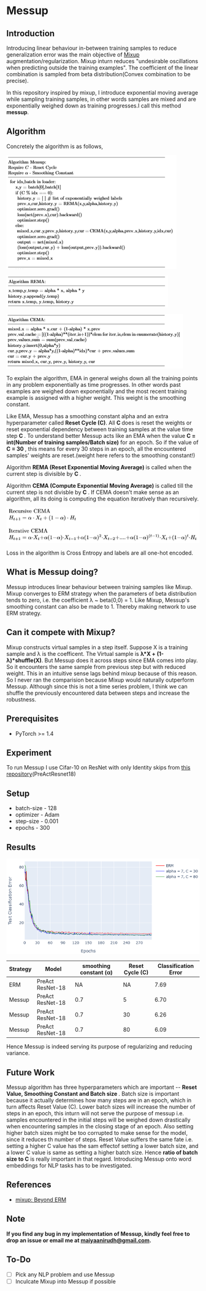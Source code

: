 # Messup

## Introduction
Introducing linear behaviour in-between training samples to reduce generalization error was the main objective of <a href = 'https://arxiv.org/pdf/1710.09412.pdf'>Mixup <a/> augmentation/regularization. Mixup inturn reduces "undesirable oscillations when predicting outside the training examples". The coefficient of the linear combination is sampled from beta distribution(Convex combination to be precise). 

In this repository inspired by mixup, I introduce exponential moving average while sampling training samples, in other words samples are mixed and are exponentially weighed down as training progresses.I call this method <b>messup</b>.

## Algorithm
Concretely the algorithm is as follows,

![alt-text-1](images/MessupAlgorithm.PNG "i1")

![alt-text-2](images/RemaAlgorithm.png "i2")

![alt-text-3](images/CemaAlgorithm.png "i3")

To explain the algorithm, EMA in general weighs down all the training points in any problem exponentially as time progresses. In other words past examples are weighed down exponentially and the most recent training example is assigned with a higher weight. This weight is the smoothing constant.

Like EMA, Messup has a smoothing constant alpha and an extra hyperparameter called <b>Reset Cycle (C)</b>. All <b> C </b> does is reset the weights or reset exponential dependency between training samples at the value time step <b> C </b>. To understand better Messup acts like an EMA when the value <b> C = int(Number of training samples/Batch size)</b> for an epoch. So if the value of <b> C = 30 </b>, this means for every 30 steps in an epoch, all the encountered samples' weights are reset.(weight here refers to the smoothing constant!) 

Algorithm <b> REMA (Reset Exponential Moving Average) </b> is called when the current step is divisible by <b> C </b>.

Algorithm <b> CEMA (Compute Exponential Moving Average) </b> is called till the current step is not divisble by <b> C </b>. If CEMA doesn't make sense as an algorithm, all its doing is computing the equation iteratively than recursively.

![alt-text-4](images/RecIter.PNG "i4")

Loss in the algorithm is Cross Entropy and labels are all one-hot encoded. 
## What is Messup doing?

Messup introduces linear behaviour between training samples like Mixup. Mixup converges to ERM strategy when the parameters of beta distribution tends to zero, i.e. the coefficient λ ~ beta(0,0) = 1. Like Mixup, Messup's smoothing constant can also be made to 1. Thereby making network to use ERM strategy.

## Can it compete with Mixup?

Mixup constructs virtual samples in a step itself. Suppose X is a training sample and λ is the coefficent. The Virtual sample is <b>λ\*X + (1-λ)\*shuffle(X)</b>. But Messup does it across steps since EMA comes into play. So it encounters the same sample from previous step but with reduced weight. This in an intuitive sense lags behind mixup because of this reason. So I never ran the comparision because Mixup would naturally outperform Messup. Although since this is not a time series problem, I think we can shuffle the previously encountered data between steps and increase the robustness.

## Prerequisites

- PyTorch >= 1.4

## Experiment

To run Messup I use Cifar-10 on ResNet with only Identity skips from <a href = "https://github.com/kuangliu/pytorch-cifar">this repository</a>(PreActResnet18)<br>

## Setup

- batch-size - 128
- optimizer - Adam
- step-size - 0.001
- epochs - 300

## Results

![alt-text-5](images/test_acc.png "i5")


| Strategy| Model   | smoothing constant (α) | Reset Cycle (C) | Classification Error  |
|-------- | ------- | ---------- | ---------  | ---------  |
|ERM| PreAct ResNet-18 | NA | NA |  7.69 |
|Messup| PreAct ResNet-18 | 0.7 | 5 |  6.70 |
|Messup| PreAct ResNet-18| 0.7| 30 | 6.26 |
|Messup| PreAct ResNet-18| 0.7| 80 | 6.09 |

Hence Messup is indeed serving its purpose of regularizing and reducing variance.


## Future Work
Messup algorithm has three hyperparameters which are important -- <b> Reset Value, Smoothing Constant and Batch size </b>. Batch size is important because it actually determines how many steps are in an epoch, which in turn affects Reset Value (C). Lower batch sizes will increase the number of steps in an epoch, this inturn will not serve the purpose of messup i.e. samples encountered in the initial steps will be weighed down drastically when encountering samples in the closing stage of an epoch. Also setting higher batch sizes might be too corrupted to make sense for the model, since it reduces th number of steps. Reset Value suffers the same fate i.e. setting a higher C value has the sam effectof setting a lower batch size, and a lower C value is same as setting a higher batch size. Hence <b>ratio of batch size to C</b> is really important in that regard. Introducing Messup onto word embeddings for NLP tasks has to be investigated.

## References

- <a href = "https://arxiv.org/pdf/1710.09412.pdf">mixup: Beyond ERM</a>

## Note
<b>If you find any bug in my implementation of Messup, kindly feel free to drop an issue or email me at maiyaanirudh@gmail.com.</b>
## To-Do
- [ ] Pick any NLP problem and use Messup
- [ ] Inculcate Mixup into Messup if possible
